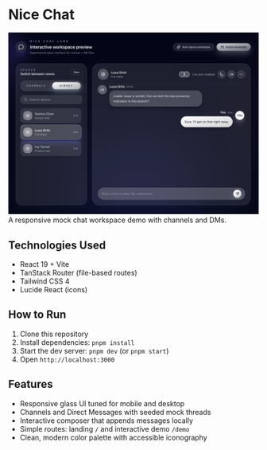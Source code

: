 # Nice Chat
![Demo Screenshot](images/image3.png)
A responsive mock chat workspace demo with channels and DMs.

## Technologies Used
- React 19 + Vite
- TanStack Router (file-based routes)
- Tailwind CSS 4
- Lucide React (icons)

## How to Run
1. Clone this repository
2. Install dependencies: `pnpm install`
3. Start the dev server: `pnpm dev` (or `pnpm start`)
4. Open `http://localhost:3000`

## Features
- Responsive glass UI tuned for mobile and desktop
- Channels and Direct Messages with seeded mock threads
- Interactive composer that appends messages locally
- Simple routes: landing `/` and interactive demo `/demo`
- Clean, modern color palette with accessible iconography

